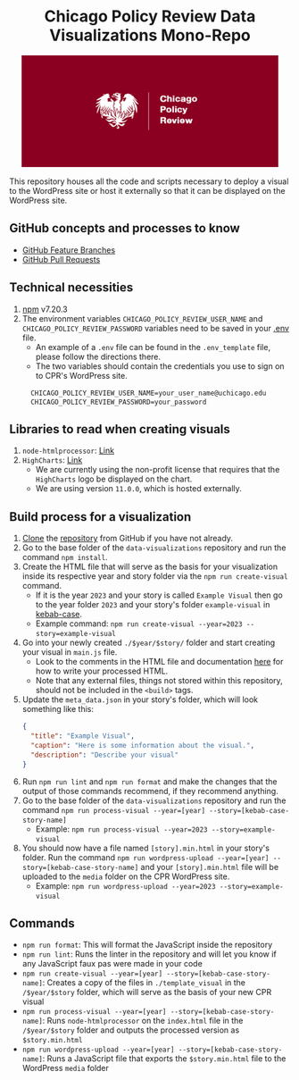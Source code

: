 <h1 align="center">Chicago Policy Review Data Visualizations Mono-Repo</h1>
<p align="center">
    <img src="./misc/logo.jpg" height="200" title="Chicago Policy Review Logo" alt="Chicago Policy Review Logo"/>
</p>

This repository houses all the code and scripts necessary to deploy a visual to the WordPress site or host it externally so that it can be displayed on the WordPress site.

## GitHub concepts and processes to know
- [GitHub Feature Branches](https://www.atlassian.com/git/tutorials/comparing-workflows/feature-branch-workflow)
- [GitHub Pull Requests](https://www.atlassian.com/git/tutorials/making-a-pull-request)

## Technical necessities
1. [npm](https://www.npmjs.com/) v7.20.3
2. The environment variables `CHICAGO_POLICY_REVIEW_USER_NAME` and `CHICAGO_POLICY_REVIEW_PASSWORD` variables need to be saved in your [.env](https://www.codementor.io/@parthibakumarmurugesan/what-is-env-how-to-set-up-and-run-a-env-file-in-node-1pnyxw9yxj) file.
    - An example of a `.env` file can be found in the `.env_template` file, please follow the directions there.
    - The two variables should contain the credentials you use to sign on to CPR's WordPress site.
   ```
     CHICAGO_POLICY_REVIEW_USER_NAME=your_user_name@uchicago.edu
     CHICAGO_POLICY_REVIEW_PASSWORD=your_password
     ```

## Libraries to read when creating visuals
1. `node-htmlprocessor`: [Link](https://github.com/dciccale/node-htmlprocessor)
2. `HighCharts`: [Link](https://www.highcharts.com/)
   - We are currently using the non-profit license that requires that the `HighCharts` logo be displayed on the chart.
   - We are using version `11.0.0`, which is hosted externally.

## Build process for a visualization
1. [Clone](https://docs.github.com/en/repositories/creating-and-managing-repositories/cloning-a-repository) the [repository](https://github.com/chicago-policy-review/data-visualizations) from GitHub if you have not already.
2. Go to the base folder of the `data-visualizations` repository and run the command `npm install`.
3. Create the HTML file that will serve as the basis for your visualization inside its respective year and story folder via the `npm run create-visual` command.
    - If it is the year `2023` and your story is called `Example Visual` then go to the year folder `2023` and your story's folder `example-visual` in [kebab-case](https://www.freecodecamp.org/news/programming-naming-conventions-explained#what-is-kebab-case).
    - Example command: `npm run create-visual --year=2023 --story=example-visual`
4. Go into your newly created `./$year/$story/` folder and start creating your visual in `main.js` file.
    - Look to the comments in the HTML file and documentation [here](https://github.com/dciccale/grunt-processhtml#readme) for how to write your processed HTML.
    - Note that any external files, things not stored within this repository, should not be included in the `<build>` tags.
5. Update the `meta_data.json` in your story's folder, which will look something like this:
   ```json
   {
     "title": "Example Visual",
     "caption": "Here is some information about the visual.",
     "description": "Describe your visual"
   }
   ```
6. Run `npm run lint` and `npm run format` and make the changes that the output of those commands recommend, if they recommend anything.
7. Go to the base folder of the `data-visualizations` repository and run the command `npm run process-visual --year=[year] --story=[kebab-case-story-name]`
    - Example: `npm run process-visual --year=2023 --story=example-visual`
8. You should now have a file named `[story].min.html` in your story's folder. Run the command `npm run wordpress-upload --year=[year] --story=[kebab-case-story-name]` and your `[story].min.html` file will be uploaded to the `media` folder on the CPR WordPress site.
    - Example: `npm run wordpress-upload --year=2023 --story=example-visual`

## Commands
- `npm run format`: This will format the JavaScript inside the repository
- `npm run lint`: Runs the linter in the repository and will let you know if any JavaScript faux pas were made in your code
- `npm run create-visual --year=[year] --story=[kebab-case-story-name]`: Creates a copy of the files in `./template_visual` in the `/$year/$story` folder, which will serve as the basis of your new CPR visual
- `npm run process-visual --year=[year] --story=[kebab-case-story-name]`: Runs `node-htmlprocessor` on the `index.html` file in the `/$year/$story` folder and outputs the processed version as `$story.min.html`
- `npm run wordpress-upload --year=[year] --story=[kebab-case-story-name]`: Runs a JavaScript file that exports the `$story.min.html` file to the WordPress `media` folder 

